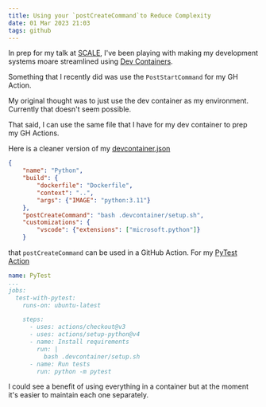 ```yaml
---
title: Using your `postCreateCommand`to Reduce Complexity
date: 01 Mar 2023 21:03
tags: github
---
```


In prep for my talk at [SCALE](https://socallinuxexpo.org), I've been playing with making my development systems moare streamlined using [Dev Containers](https://containers.dev).

Something that I recently did was use the `PostStartCommand` for my GH Action.

My original thought was to just use the dev container as my environment. Currently that doesn't seem possible.

That said, I can use the same file that I have for my dev container to prep my GH Actions.  

Here is a cleaner version of my [devcontainer.json](https://github.com/kjaymiller/render_engine/blob/main/.devcontainer/devcontainer.json)

```json
{
	"name": "Python",
	"build": {
		"dockerfile": "Dockerfile",
		"context": "..",
		"args": {"IMAGE": "python:3.11"}
	},
	"postCreateCommand": "bash .devcontainer/setup.sh",
	"customizations": {
		"vscode": {"extensions": ["microsoft.python"]}
	}
```

that `postCreateCommand` can be used in a GitHub Action. For my [PyTest Action](https://github.com/kjaymiller/render_engine/blob/main/.github/workflows/test.yml)

```yaml
name: PyTest
...
jobs:
  test-with-pytest:
    runs-on: ubuntu-latest

    steps:
      - uses: actions/checkout@v3
      - uses: actions/setup-python@v4
      - name: Install requirements
        run: |
          bash .devcontainer/setup.sh
      - name: Run tests
        run: python -m pytest
```

I could see a benefit of using everything in a container but at the moment it's easier to maintain each one separately.